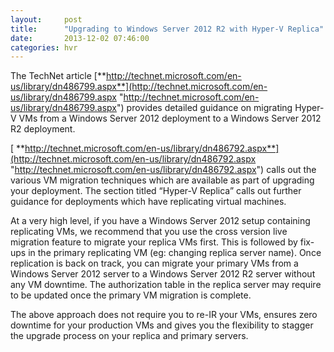 ```yaml
---
layout:     post
title:      "Upgrading to Windows Server 2012 R2 with Hyper-V Replica"
date:       2013-12-02 07:46:00
categories: hvr
---
```

The TechNet article [**http://technet.microsoft.com/en-us/library/dn486799.aspx**](http://technet.microsoft.com/en-us/library/dn486799.aspx "http://technet.microsoft.com/en-us/library/dn486799.aspx") provides detailed guidance on migrating Hyper-V VMs from a Windows Server 2012 deployment to a Windows Server 2012 R2 deployment.

[ **http://technet.microsoft.com/en-us/library/dn486792.aspx**](http://technet.microsoft.com/en-us/library/dn486792.aspx "http://technet.microsoft.com/en-us/library/dn486792.aspx") calls out the various VM migration techniques which are available as part of upgrading your deployment. The section titled “Hyper-V Replica” calls out further guidance for deployments which have replicating virtual machines.

At a very high level, if you have a Windows Server 2012 setup containing replicating VMs, we recommend that you use the cross version live migration feature to migrate your replica VMs first. This is followed by fix-ups in the primary replicating VM (eg: changing replica server name). Once replication is back on track, you can migrate your primary VMs from a Windows Server 2012 server to a Windows Server 2012 R2 server without any VM downtime. The authorization table in the replica server may require to be updated once the primary VM migration is complete.

The above approach does not require you to re-IR your VMs, ensures zero downtime for your production VMs and gives you the flexibility to stagger the upgrade process on your replica and primary servers.
